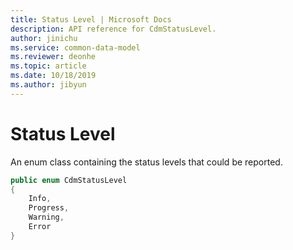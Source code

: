 ```yaml
---
title: Status Level | Microsoft Docs
description: API reference for CdmStatusLevel.
author: jinichu
ms.service: common-data-model
ms.reviewer: deonhe 
ms.topic: article
ms.date: 10/18/2019
ms.author: jibyun
---
```


# Status Level

An enum class containing the status levels that could be reported.

```csharp
public enum CdmStatusLevel
{
    Info,
    Progress,
    Warning,
    Error
}
```


